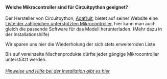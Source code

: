 #### Welche Mikrocontroller sind für Circuitpython geeignet?

Der Hersteller von Circuitpython, [Adafruit](https://www.adafruit.com), bietet auf seiner Website eine [Liste der zahlreichen unterstützten Mikrocontroller](https://circuitpython.org/downloads), hier kann man auch gleich die passende Software für das Modell herunterladen. (Mehr dazu in der Installationshilfe)

Wir sparen uns hier die Wiederholung der sich stets erweiternden Liste

Bis auf vereinzelte Nischenprodukte dürfte jeder gängige Mikrocontroller unterstützt werden. 

###### [Hinweise und Hilfe bei der Installation gibt es hier](installationguide.md)
